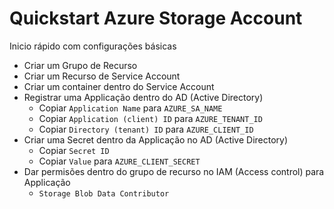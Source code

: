 
# Quickstart Azure Storage Account

Inicio rápido com configurações básicas 

- Criar um Grupo de Recurso
- Criar um Recurso de Service Account
- Criar um container dentro do Service Account
- Registrar uma Applicação dentro do AD (Active Directory)
    - Copiar `Application Name` para `AZURE_SA_NAME`
    - Copiar `Application (client) ID` para `AZURE_TENANT_ID`
    - Copiar `Directory (tenant) ID` para `AZURE_CLIENT_ID`
- Criar uma Secret dentro da Applicação no AD (Active Directory)
    - Copiar `Secret ID`
    - Copiar `Value` para `AZURE_CLIENT_SECRET`
- Dar permisões dentro do grupo de recurso no  IAM (Access control) para Applicação
    - `Storage Blob Data Contributor`